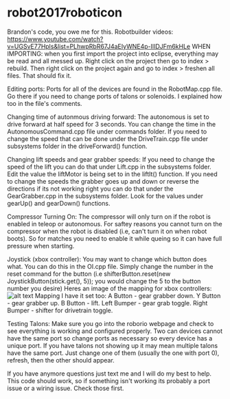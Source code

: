 # robot2017roboticon
Brandon's code, you owe me for this.
Robotbuilder videos: https://www.youtube.com/watch?v=UGSvE77Hpls&list=PLhwpRbR67J4aEIyWNE4p-IlIDJFm6kHLe
WHEN IMPORTING: when you first import the project into eclipse, everything may be read and all messed up. Right click on the project then go to index > rebuild. Then right click on the project again and go to index > freshen all files. That should fix it.


Editing ports:
Ports for all of the devices are found in the RobotMap.cpp file. Go there if you need to change ports of talons or solenoids. I explained how too in the file's comments.



Changing time of autonmous driving forward:
The autonomous is set to drive forward at half speed for 3 seconds. You can change the time in the AutonomousCommand.cpp file       under commands folder.
If you need to change the speed that can be done under the DriveTrain.cpp file under subsystems folder in the driveForward() function.



Changing lift speeds and gear grabber speeds:
If you need to change the speed of the lift you can do that under Lift.cpp in the subsystems folder. Edit the value the liftMotor is being set to in the liftIt() function.
If you need to change the speeds the grabber goes up and down or reverse the directions if its not working right you can do that under the GearGrabber.cpp in the subsystems folder. Look for the values under gearUp() and gearDown() functions.


Compressor Turning On:
The compressor will only turn on if the robot is enabled in teleop or autonomous. For saftey reasons you cannot turn on the compressor when the robot is disabled (i.e, can't turn it on when robot boots). So for matches you need to enable it while queing so it can have full pressure when starting.




Joystick (xbox controller):
You may want to change which button does what. You can do this in the OI.cpp file. Simply change the number in the reset command for the button (i.e shifterButton.reset(new JoystickButton(stick.get(), 5)); you would change the 5 to the button number you desire)
Heres an image of the mapping for xbox controllers:
![alt text](http://i245.photobucket.com/albums/gg79/traycerb/Xbox360WirelessControllerImageX3.jpg)
Mapping I have it set too: A Button - gear grabber down. Y Button - gear grabber up. B Button - lift. Left Bumper - gear grab toggle. Right Bumper - shifter for drivetrain toggle.



Testing Talons:
Make sure you go into the roborio webpage and check to see everything is working and configured properly. Two can devices cannot have the same port so change ports as necessary so every device has a unique port. If you have talons not showing up it may mean multiple talons have the same port. Just change one of them (usually the one with port 0), refresh, then the other should appear.


If you have anymore questions just text me and I will do my best to help. This code should work, so if something isn't working its probably a port issue or a wiring issue. Check those first.
